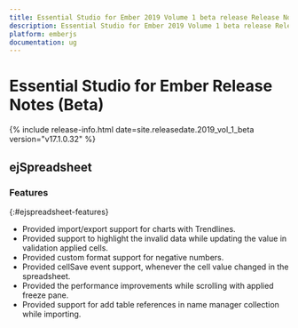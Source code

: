 ```yaml
---
title: Essential Studio for Ember 2019 Volume 1 beta release Release Notes  
description: Essential Studio for Ember 2019 Volume 1 beta release Release Notes  
platform: emberjs
documentation: ug
---
```


# Essential Studio for Ember  Release Notes (Beta) 

{% include release-info.html date=site.releasedate.2019_vol_1_beta  version="v17.1.0.32" %} 


## ejSpreadsheet

### Features
{:#ejspreadsheet-features}

* Provided import/export support for charts with Trendlines.
* Provided support to highlight the invalid data while updating the value in validation applied cells.
* Provided custom format support for negative numbers.
* Provided cellSave event support, whenever the cell value changed in the spreadsheet.
* Provided the performance improvements while scrolling with applied freeze pane.
* Provided support for add table references in name manager collection while importing.

